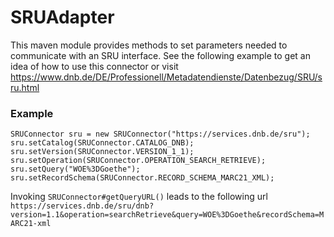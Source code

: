 # SRUAdapter

This maven module provides methods to set parameters
needed to communicate with an SRU interface. See the following example to get
an idea of how to use this connector or visit https://www.dnb.de/DE/Professionell/Metadatendienste/Datenbezug/SRU/sru.html

### Example

```
SRUConnector sru = new SRUConnector("https://services.dnb.de/sru");
sru.setCatalog(SRUConnector.CATALOG_DNB);
sru.setVersion(SRUConnector.VERSION_1_1);
sru.setOperation(SRUConnector.OPERATION_SEARCH_RETRIEVE);
sru.setQuery("WOE%3DGoethe");
sru.setRecordSchema(SRUConnector.RECORD_SCHEMA_MARC21_XML);
```

Invoking
```SRUConnector#getQueryURL()```
leads to the following url
```https://services.dnb.de/sru/dnb?version=1.1&operation=searchRetrieve&query=WOE%3DGoethe&recordSchema=MARC21-xml```

